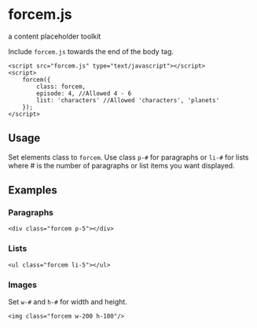 forcem.js
=========

a content placeholder toolkit

Include `forcem.js` towards the end of the body tag.

	<script src="forcem.js" type="text/javascript"></script>
	<script>
		forcem({
			class: forcem,
			episode: 4, //Allowed 4 - 6
			list: 'characters' //Allowed 'characters', 'planets'
		});
	</script>

## Usage

Set elements class to `forcem`. Use class `p-#` for paragraphs or `li-#` for lists where # is the number of paragraphs or list items you want displayed.

## Examples
### Paragraphs
	<div class="forcem p-5"></div>

### Lists
	<ul class="forcem li-5"></ul>

### Images
Set `w-#` and `h-#` for width and height.

	<img class="forcem w-200 h-100"/>
